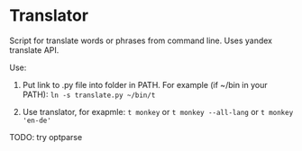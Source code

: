 Translator
====

Script for translate words or phrases from command line.
Uses yandex translate API.

Use:

1. Put link to .py file into folder in PATH. For example (if ~/bin in your PATH):
   `ln -s translate.py ~/bin/t`

2. Use translator, for exapmle: 
   `t monkey` or `t monkey --all-lang` or `t monkey 'en-de'`

TODO: try optparse
